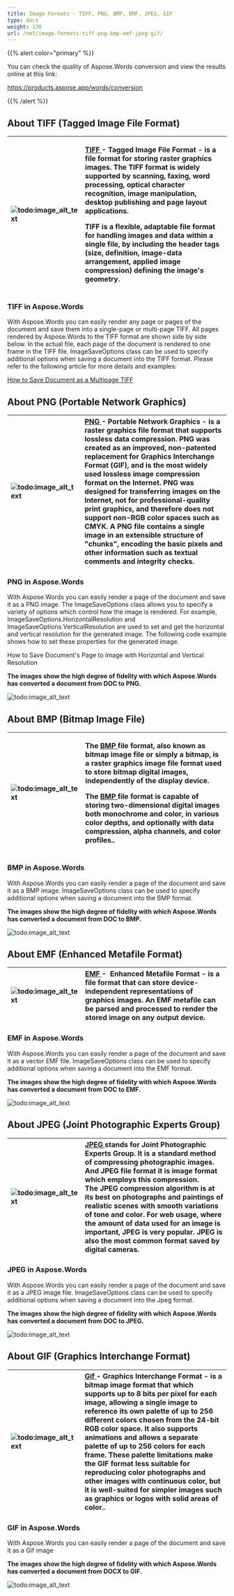 ```yaml
---
title: Image Formats - TIFF, PNG, BMP, EMF, JPEG, GIF
type: docs
weight: 130
url: /net/image-formats-tiff-png-bmp-emf-jpeg-gif/
---
```


{{% alert color="primary" %}} 

You can check the quality of Aspose.Words conversion and view the results online at this link:

<https://products.aspose.app/words/conversion>

{{% /alert %}} 


## **About TIFF (Tagged Image File Format)**

|![todo:image_alt_text](image-formats-tiff-png-bmp-emf-jpeg-gif_1)|<p>[TIFF ](https://docs.fileformat.com/image/tiff/)- Tagged Image File Format - is a file format for storing raster graphics images. The TIFF format is widely supported by scanning, faxing, word processing, optical character recognition, image manipulation, desktop publishing and page layout applications.</p><p>TIFF is a flexible, adaptable file format for handling images and data within a single file, by including the header tags (size, definition, image-data arrangement, applied image compression) defining the image's geometry.</p>|
| :- | :- |

### **TIFF in Aspose.Words**

With Aspose.Words you can easily render any page or pages of the document and save them into a single-page or multi-page TIFF. All pages rendered by Aspose.Words to the TIFF format are shown side by side below. In the actual file, each page of the document is rendered to one frame in the TIFF file. ImageSaveOptions class can be used to specify additional options when saving a document into the TIFF format. Please refer to the following article for more details and examples:

[How to Save Document as a Multipage TIFF](/words/net/rendering/#rendering-howtosavedocumentasamultipagetiff)

## **About PNG (Portable Network Graphics)**

|![todo:image_alt_text](image-formats-tiff-png-bmp-emf-jpeg-gif_2)|[PNG ](https://docs.fileformat.com/image/png/)- Portable Network Graphics - is a raster graphics file format that supports lossless data compression. PNG was created as an improved, non-patented replacement for Graphics Interchange Format (GIF), and is the most widely used lossless image compression format on the Internet. PNG was designed for transferring images on the Internet, not for professional-quality print graphics, and therefore does not support non-RGB color spaces such as CMYK. A PNG file contains a single image in an extensible structure of "chunks", encoding the basic pixels and other information such as textual comments and integrity checks.|
| :- | :- |

### **PNG in Aspose.Words**

With Aspose.Words you can easily render a page of the document and save it as a PNG image. The ImageSaveOptions class allows you to specify a variety of options which control how the image is rendered. For example, ImageSaveOptions.HorizontalResolution and ImageSaveOptions.VerticalResolution are used to set and get the horizontal and vertical resolution for the generated image. The following code example shows how to set these properties for the generated image.

How to Save Document's Page to Image with Horizontal and Vertical Resolution

**The images show the high degree of fidelity with which Aspose.Words has converted a document from DOC to PNG.**

![todo:image_alt_text](image-formats-tiff-png-bmp-emf-jpeg-gif_3.png)

## **About BMP (Bitmap Image File)**

|![todo:image_alt_text](image-formats-tiff-png-bmp-emf-jpeg-gif_4)|<p>The [BMP ](https://docs.fileformat.com/image/bmp/)file format, also known as bitmap image file or simply a bitmap, is a raster graphics image file format used to store bitmap digital images, independently of the display device.</p><p>The [BMP ](https://docs.fileformat.com/image/bmp/)file format is capable of storing two-dimensional digital images both monochrome and color, in various color depths, and optionally with data compression, alpha channels, and color profiles..</p>|
| :- | :- |

### **BMP in Aspose.Words**

With Aspose.Words you can easily render a page of the document and save it as a BMP image.
ImageSaveOptions class can be used to specify additional options when saving a document into the BMP format.

**The images show the high degree of fidelity with which Aspose.Words has converted a document from DOC to BMP.**

![todo:image_alt_text](image-formats-tiff-png-bmp-emf-jpeg-gif_5.png)

## **About EMF (Enhanced Metafile Format)**

|![todo:image_alt_text](image-formats-tiff-png-bmp-emf-jpeg-gif_6)|[EMF ](https://docs.fileformat.com/image/emf/)-  Enhanced Metafile Format - is a file format that can store device-independent representations of graphics images. An EMF metafile can be parsed and processed to render the stored image on any output device.|
| :- | :- |

### **EMF in Aspose.Words**

With Aspose.Words you can easily render a page of the document and save it as a vector EMF file.
ImageSaveOptions class can be used to specify additional options when saving a document into the EMF format.

**The images show the high degree of fidelity with which Aspose.Words has converted a document from DOC to EMF.**

![todo:image_alt_text](image-formats-tiff-png-bmp-emf-jpeg-gif_7.png)

## **About JPEG (Joint Photographic Experts Group)**

|![todo:image_alt_text](image-formats-tiff-png-bmp-emf-jpeg-gif_8)|[JPEG ](https://docs.fileformat.com/image/jpeg/)stands for Joint Photographic Experts Group. It is a standard method of compressing photographic images. And JPEG file format it is image format which employs this compression.<br>The JPEG compression algorithm is at its best on photographs and paintings of realistic scenes with smooth variations of tone and color. For web usage, where the amount of data used for an image is important, JPEG is very popular. JPEG is also the most common format saved by digital cameras.|
| :- | :- |

### **JPEG in Aspose.Words**

With Aspose.Words you can easily render a page of the document and save it as a JPEG image file.
ImageSaveOptions class can be used to specify additional options when saving a document into the Jpeg format.

**The images show the high degree of fidelity with which Aspose.Words has converted a document from DOC to JPEG.**

![todo:image_alt_text](image-formats-tiff-png-bmp-emf-jpeg-gif_9.png)

## **About GIF (Graphics Interchange Format)**

|![todo:image_alt_text](image-formats-tiff-png-bmp-emf-jpeg-gif_10)|[Gif ](https://docs.fileformat.com/image/gif/)- Graphics Interchange Format - is a bitmap image format that which supports up to 8 bits per pixel for each image, allowing a single image to reference its own palette of up to 256 different colors chosen from the 24-bit RGB color space. It also supports animations and allows a separate palette of up to 256 colors for each frame. These palette limitations make the GIF format less suitable for reproducing color photographs and other images with continuous color, but it is well-suited for simpler images such as graphics or logos with solid areas of color..|
| :- | :- |

### **GIF in Aspose.Words**

With Aspose.Words you can easily render a page of the document and save it as a Gif image

**The images show the high degree of fidelity with which Aspose.Words has converted a document from DOCX to GIF.**

![todo:image_alt_text](image-formats-tiff-png-bmp-emf-jpeg-gif_11.png)


